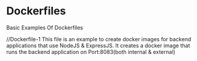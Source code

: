 # Dockerfiles
Basic Examples Of Dockerfiles

//Dockerfile-1
This file is an example to create docker images for backend applications that use NodeJS & ExpressJS.
It creates a docker image that runs the backend application on Port:8083(both internal & external)
